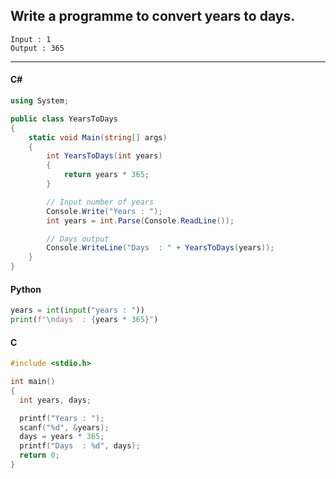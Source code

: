 ## Write a programme to convert years to days.

```
Input : 1
Output : 365
```

---

<CodeBlock slots="heading, code" repeat="3" languages="C#, Python, C" />

#### C#

```cs
using System;

public class YearsToDays
{
    static void Main(string[] args)
    {
        int YearsToDays(int years)
        {
            return years * 365;
        }

        // Input number of years
        Console.Write("Years : ");
        int years = int.Parse(Console.ReadLine());

        // Days output
        Console.WriteLine("Days  : " + YearsToDays(years));
    }
}
```

#### Python

```python
years = int(input("years : "))
print(f"\ndays  : {years * 365}")
```

#### C

```c
#include <stdio.h>

int main()
{
  int years, days;

  printf("Years : ");
  scanf("%d", &years);
  days = years * 365;
  printf("Days  : %d", days);
  return 0;
}
```
